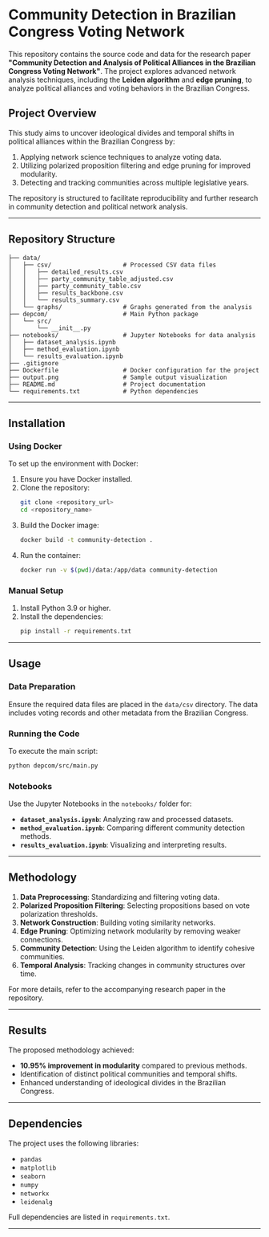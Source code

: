 # Community Detection in Brazilian Congress Voting Network

This repository contains the source code and data for the research paper **"Community Detection and Analysis of Political Alliances in the Brazilian Congress Voting Network"**. The project explores advanced network analysis techniques, including the **Leiden algorithm** and **edge pruning**, to analyze political alliances and voting behaviors in the Brazilian Congress.

## Project Overview

This study aims to uncover ideological divides and temporal shifts in political alliances within the Brazilian Congress by:
1. Applying network science techniques to analyze voting data.
2. Utilizing polarized proposition filtering and edge pruning for improved modularity.
3. Detecting and tracking communities across multiple legislative years.

The repository is structured to facilitate reproducibility and further research in community detection and political network analysis.

---

## Repository Structure

```
├── data/
│   ├── csv/                    # Processed CSV data files
│   │   ├── detailed_results.csv
│   │   ├── party_community_table_adjusted.csv
│   │   ├── party_community_table.csv
│   │   ├── results_backbone.csv
│   │   └── results_summary.csv
│   └── graphs/                 # Graphs generated from the analysis
├── depcom/                     # Main Python package
│   └── src/
│       └── __init__.py
├── notebooks/                  # Jupyter Notebooks for data analysis
│   ├── dataset_analysis.ipynb
│   ├── method_evaluation.ipynb
│   └── results_evaluation.ipynb
├── .gitignore
├── Dockerfile                  # Docker configuration for the project
├── output.png                  # Sample output visualization
├── README.md                   # Project documentation
└── requirements.txt            # Python dependencies
```

---

## Installation

### Using Docker
To set up the environment with Docker:
1. Ensure you have Docker installed.
2. Clone the repository:
   ```bash
   git clone <repository_url>
   cd <repository_name>
   ```
3. Build the Docker image:
   ```bash
   docker build -t community-detection .
   ```
4. Run the container:
   ```bash
   docker run -v $(pwd)/data:/app/data community-detection
   ```

### Manual Setup
1. Install Python 3.9 or higher.
2. Install the dependencies:
   ```bash
   pip install -r requirements.txt
   ```

---

## Usage

### Data Preparation
Ensure the required data files are placed in the `data/csv` directory. The data includes voting records and other metadata from the Brazilian Congress.

### Running the Code
To execute the main script:
```bash
python depcom/src/main.py
```

### Notebooks
Use the Jupyter Notebooks in the `notebooks/` folder for:
- **`dataset_analysis.ipynb`**: Analyzing raw and processed datasets.
- **`method_evaluation.ipynb`**: Comparing different community detection methods.
- **`results_evaluation.ipynb`**: Visualizing and interpreting results.

---

## Methodology

1. **Data Preprocessing**: Standardizing and filtering voting data.
2. **Polarized Proposition Filtering**: Selecting propositions based on vote polarization thresholds.
3. **Network Construction**: Building voting similarity networks.
4. **Edge Pruning**: Optimizing network modularity by removing weaker connections.
5. **Community Detection**: Using the Leiden algorithm to identify cohesive communities.
6. **Temporal Analysis**: Tracking changes in community structures over time.

For more details, refer to the accompanying research paper in the repository.

---

## Results

The proposed methodology achieved:
- **10.95% improvement in modularity** compared to previous methods.
- Identification of distinct political communities and temporal shifts.
- Enhanced understanding of ideological divides in the Brazilian Congress.

---

## Dependencies

The project uses the following libraries:
- `pandas`
- `matplotlib`
- `seaborn`
- `numpy`
- `networkx`
- `leidenalg`

Full dependencies are listed in `requirements.txt`.

---
